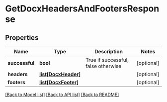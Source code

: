 # GetDocxHeadersAndFootersResponse

## Properties
Name | Type | Description | Notes
------------ | ------------- | ------------- | -------------
**successful** | **bool** | True if successful, false otherwise | [optional] 
**headers** | [**list[DocxHeader]**](DocxHeader.md) |  | [optional] 
**footers** | [**list[DocxFooter]**](DocxFooter.md) |  | [optional] 

[[Back to Model list]](../README.md#documentation-for-models) [[Back to API list]](../README.md#documentation-for-api-endpoints) [[Back to README]](../README.md)



